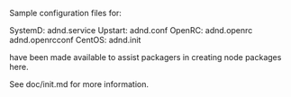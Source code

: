 Sample configuration files for:

SystemD: adnd.service
Upstart: adnd.conf
OpenRC:  adnd.openrc
         adnd.openrcconf
CentOS:  adnd.init

have been made available to assist packagers in creating node packages here.

See doc/init.md for more information.
